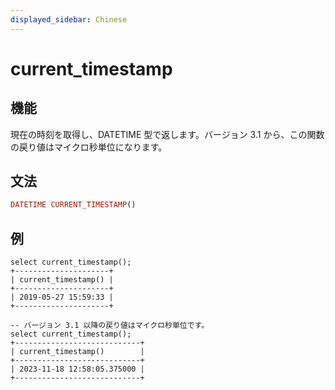 ```yaml
---
displayed_sidebar: Chinese
---
```


# current_timestamp

## 機能

現在の時刻を取得し、DATETIME 型で返します。バージョン 3.1 から、この関数の戻り値はマイクロ秒単位になります。

## 文法

```Haskell
DATETIME CURRENT_TIMESTAMP()
```

## 例

```Plain Text
select current_timestamp();
+---------------------+
| current_timestamp() |
+---------------------+
| 2019-05-27 15:59:33 |
+---------------------+

-- バージョン 3.1 以降の戻り値はマイクロ秒単位です。
select current_timestamp();
+----------------------------+
| current_timestamp()        |
+----------------------------+
| 2023-11-18 12:58:05.375000 |
+----------------------------+
```

